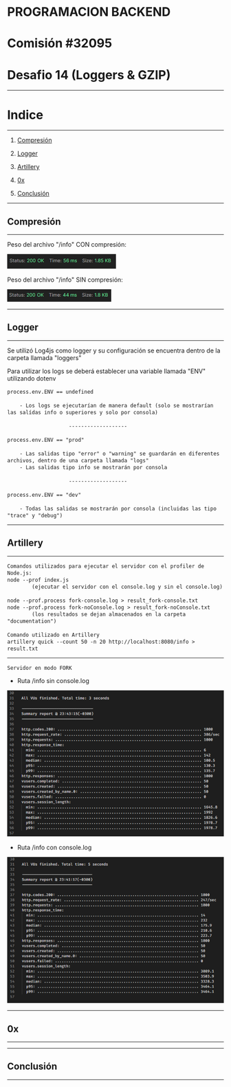 # PROGRAMACION BACKEND

# Comisión #32095

# Desafio 14 (Loggers & GZIP)

---

# Indice

---

1. [Compresión](#compresión)

2. [Logger](#logger)

3. [Artillery](#artillery)

4. [0x](#0x)

5. [Conclusión](#conclusión)

---

## Compresión

---

Peso del archivo "/info" CON compresión:

![image](./assets/info-con-comp.png)

Peso del archivo "/info" SIN compresión:

![image](./assets/info-sin-comp.png)

---

## Logger

---

Se utilizó Log4js como logger y su configuración se encuentra dentro de la carpeta llamada "loggers"

Para utilizar los logs se deberá establecer una variable llamada "ENV" utilizando dotenv

    process.env.ENV == undefined

        - Los logs se ejecutarían de manera default (solo se mostrarían las salídas info o superiores y solo por consola)

                        -------------------

    process.env.ENV == "prod"

        - Las salidas tipo "error" o "warning" se guardarán en diferentes archivos, dentro de una carpeta llamada "logs"
        - Las salidas tipo info se mostrarán por consola

                        -------------------

    process.env.ENV == "dev"

        - Todas las salidas se mostrarán por consola (incluidas las tipo "trace" y "debug")

---

## Artillery

---

    Comandos utilizados para ejecutar el servidor con el profiler de Node.js:
    node --prof index.js
            (ejecutar el servidor con el console.log y sin el console.log)

    node --prof.process fork-console.log > result_fork-console.txt
    node --prof.process fork-noConsole.log > result_fork-noConsole.txt
            (los resultados se dejan almacenados en la carpeta "documentation")

    Comando utilizado en Artillery
    artillery quick --count 50 -n 20 http://localhost:8080/info > result.txt

---

    Servidor en modo FORK

- Ruta /info sin console.log

![image](./assets/fork-info-noConsole.png)

- Ruta /info con console.log

![image](./assets/fork-info-console.png)

---

## 0x

---

---

## Conclusión

---
